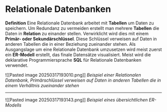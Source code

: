 # Relationale Datenbanken

**Definition**
Eine Relationale Datenbank arbeitet mit **Tabellen** um Daten zu speichern. Um Redundanz zu vermeiden erstellt man mehrere **Tabellen** die Daten in **Relation** zu einander stellen. Verwirklicht wird dies mit einem **Primär- oder Sekundärschlüssel**. Diese Schlüssel verweisen auf Daten in anderen Tabellen die in einer Beziehung zueinander stehen. Als Ausgangslage um eine Relationale Datenbank umzusetzen wird meist zuerst ein **ER-Modell** erstellt, das finale Datensätze visualisiert. Meist wird die deklarative Programmiersprache **SQL** für Relationale Datenbanken verwendet.


![[Pasted image 20250317193010.png]]
*Beispiel einer Relationalen Datenbank, Primärschlüssel verweisen auf Daten in anderen Tabellen die in einem Verhältnis zueinander stehen*

---

![[Pasted image 20250317193143.png]]
*Beispiel eines übersichtlichen ER-Modells*
